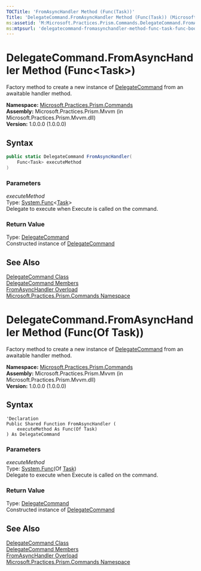 ```yaml
---
TOCTitle: 'FromAsyncHandler Method (Func(Task))'
Title: 'DelegateCommand.FromAsyncHandler Method (Func(Task)) (Microsoft.Practices.Prism.Commands)'
ms:assetid: 'M:Microsoft.Practices.Prism.Commands.DelegateCommand.FromAsyncHandler(System.Func{System.Threading.Tasks.Task})'
ms:mtpsurl: 'delegatecommand-fromasynchandler-method-func-task-func-boolean-mspp-commands.md'
---
```


# DelegateCommand.FromAsyncHandler Method (Func&lt;Task&gt;)

Factory method to create a new instance of [DelegateCommand](/patterns-practices/reference/delegatecommand-class-mspp-commands) from an awaitable handler method.

**Namespace:** [Microsoft.Practices.Prism.Commands](/patterns-practices/reference/mspp-commands-namespace)  
**Assembly:** Microsoft.Practices.Prism.Mvvm (in Microsoft.Practices.Prism.Mvvm.dll)  
**Version:** 1.0.0.0 (1.0.0.0)

## Syntax

```C#  
public static DelegateCommand FromAsyncHandler(
	Func<Task> executeMethod
)
```

### Parameters

*executeMethod*  
Type: [System.Func](http://msdn2.microsoft.com/en-us/library/bb534960)&lt;[Task](http://msdn2.microsoft.com/en-us/library/dd235678)&gt;  
Delegate to execute when Execute is called on the command.

### Return Value

Type: [DelegateCommand](/patterns-practices/reference/delegatecommand-class-mspp-commands)  
Constructed instance of [DelegateCommand](/patterns-practices/reference/delegatecommand-class-mspp-commands)

## See Also

[DelegateCommand Class](/patterns-practices/reference/delegatecommand-class-mspp-commands)  
[DelegateCommand Members](/patterns-practices/reference/delegatecommand-members-mspp-commands)  
[FromAsyncHandler Overload](/patterns-practices/reference/delegatecommand-fromasynchandler-method-mspp-commands)  
[Microsoft.Practices.Prism.Commands Namespace](/patterns-practices/reference/mspp-commands-namespace)  


# DelegateCommand.FromAsyncHandler Method (Func(Of Task))

Factory method to create a new instance of [DelegateCommand](/patterns-practices/reference/delegatecommand-class-mspp-commands) from an awaitable handler method.

**Namespace:** [Microsoft.Practices.Prism.Commands](/patterns-practices/reference/mspp-commands-namespace)  
**Assembly:** Microsoft.Practices.Prism.Mvvm (in Microsoft.Practices.Prism.Mvvm.dll)  
**Version:** 1.0.0.0 (1.0.0.0)

## Syntax

```VB  
'Declaration
Public Shared Function FromAsyncHandler ( 
	executeMethod As Func(Of Task)
) As DelegateCommand
```

### Parameters

*executeMethod*  
Type: [System.Func](http://msdn2.microsoft.com/en-us/library/bb534960)(Of [Task](http://msdn2.microsoft.com/en-us/library/dd235678))  
Delegate to execute when Execute is called on the command.

### Return Value

Type: [DelegateCommand](/patterns-practices/reference/delegatecommand-class-mspp-commands)  
Constructed instance of [DelegateCommand](/patterns-practices/reference/delegatecommand-class-mspp-commands)

## See Also

[DelegateCommand Class](/patterns-practices/reference/delegatecommand-class-mspp-commands)  
[DelegateCommand Members](/patterns-practices/reference/delegatecommand-members-mspp-commands)  
[FromAsyncHandler Overload](/patterns-practices/reference/delegatecommand-fromasynchandler-method-mspp-commands)  
[Microsoft.Practices.Prism.Commands Namespace](/patterns-practices/reference/mspp-commands-namespace)  